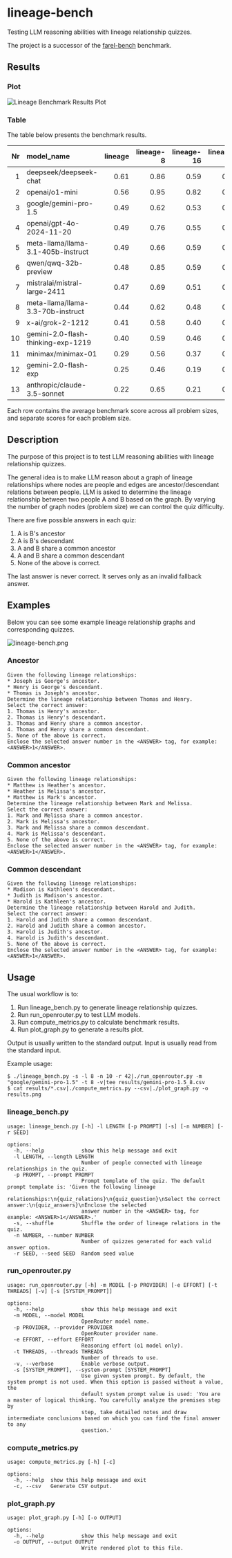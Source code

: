 # lineage-bench
Testing LLM reasoning abilities with lineage relationship quizzes. 

The project is a successor of the [farel-bench](https://github.com/fairydreaming/farel-bench) benchmark.

## Results

### Plot
![Lineage Benchmark Results Plot](https://github.com/user-attachments/assets/1268c57c-f2c6-422d-9694-8b6a85f607d3)

### Table

The table below presents the benchmark results.

|   Nr | model_name                         |   lineage |   lineage-8 |   lineage-16 |   lineage-32 |   lineage-64 |
|-----:|:-----------------------------------|----------:|------------:|-------------:|-------------:|-------------:|
|    1 | deepseek/deepseek-chat             |      0.61 |        0.86 |         0.59 |         0.53 |         0.46 |
|    2 | openai/o1-mini                     |      0.56 |        0.95 |         0.82 |         0.40 |         0.08 |
|    3 | google/gemini-pro-1.5              |      0.49 |        0.62 |         0.53 |         0.44 |         0.38 |
|    4 | openai/gpt-4o-2024-11-20           |      0.49 |        0.76 |         0.55 |         0.42 |         0.23 |
|    5 | meta-llama/llama-3.1-405b-instruct |      0.49 |        0.66 |         0.59 |         0.46 |         0.24 |
|    6 | qwen/qwq-32b-preview               |      0.48 |        0.85 |         0.59 |         0.32 |         0.16 |
|    7 | mistralai/mistral-large-2411       |      0.47 |        0.69 |         0.51 |         0.36 |         0.34 |
|    8 | meta-llama/llama-3.3-70b-instruct  |      0.44 |        0.62 |         0.48 |         0.34 |         0.30 |
|    9 | x-ai/grok-2-1212                   |      0.41 |        0.58 |         0.40 |         0.36 |         0.29 |
|   10 | gemini-2.0-flash-thinking-exp-1219 |      0.40 |        0.59 |         0.46 |         0.33 |         0.20 |
|   11 | minimax/minimax-01                 |      0.29 |        0.56 |         0.37 |         0.15 |         0.09 |
|   12 | gemini-2.0-flash-exp               |      0.25 |        0.46 |         0.19 |         0.20 |         0.14 |
|   13 | anthropic/claude-3.5-sonnet        |      0.22 |        0.65 |         0.21 |         0.04 |         0.00 |

Each row contains the average benchmark score across all problem sizes, and separate scores for each problem size.

## Description
The purpose of this project is to test LLM reasoning abilities with lineage relationship quizzes.

The general idea is to make LLM reason about a graph of lineage relationships where nodes are people and edges are ancestor/descendant relations between people.
LLM is asked to determine the lineage relationship between two people A and B based on the graph.
By varying the number of graph nodes (problem size) we can control the quiz difficulty.

There are five possible answers in each quiz:
1. A is B's ancestor
2. A is B's descendant
3. A and B share a common ancestor
4. A and B share a common descendant
5. None of the above is correct.

The last answer is never correct. It serves only as an invalid fallback answer.

## Examples
Below you can see some example lineage relationship graphs and corresponding quizzes.

![lineage-bench.png](https://i.postimg.cc/Px7VSZRL/lineage-bench.png)

### Ancestor
```
Given the following lineage relationships:
* Joseph is George's ancestor.
* Henry is George's descendant.
* Thomas is Joseph's ancestor.
Determine the lineage relationship between Thomas and Henry.
Select the correct answer:
1. Thomas is Henry's ancestor.
2. Thomas is Henry's descendant.
3. Thomas and Henry share a common ancestor.
4. Thomas and Henry share a common descendant.
5. None of the above is correct.
Enclose the selected answer number in the <ANSWER> tag, for example: <ANSWER>1</ANSWER>.
```

### Common ancestor
```
Given the following lineage relationships:
* Matthew is Heather's ancestor.
* Heather is Melissa's ancestor.
* Matthew is Mark's ancestor.
Determine the lineage relationship between Mark and Melissa.
Select the correct answer:
1. Mark and Melissa share a common ancestor.
2. Mark is Melissa's ancestor.
3. Mark and Melissa share a common descendant.
4. Mark is Melissa's descendant.
5. None of the above is correct.
Enclose the selected answer number in the <ANSWER> tag, for example: <ANSWER>1</ANSWER>.
```

### Common descendant
```
Given the following lineage relationships:
* Madison is Kathleen's descendant.
* Judith is Madison's ancestor.
* Harold is Kathleen's ancestor.
Determine the lineage relationship between Harold and Judith.
Select the correct answer:
1. Harold and Judith share a common descendant.
2. Harold and Judith share a common ancestor.
3. Harold is Judith's ancestor.
4. Harold is Judith's descendant.
5. None of the above is correct.
Enclose the selected answer number in the <ANSWER> tag, for example: <ANSWER>1</ANSWER>.
```

## Usage

The usual workflow is to:

1. Run lineage_bench.py to generate lineage relationship quizzes.
2. Run run_openrouter.py to test LLM models.
3. Run compute_metrics.py to calculate benchmark results.
4. Run plot_graph.py to generate a results plot.

Output is usually written to the standard output. Input is usually read from the standard input.

Example usage:
```
$ ./lineage_bench.py -s -l 8 -n 10 -r 42|./run_openrouter.py -m "google/gemini-pro-1.5" -t 8 -v|tee results/gemini-pro-1.5_8.csv
$ cat results/*.csv|./compute_metrics.py --csv|./plot_graph.py -o results.png
```

### lineage_bench.py

```
usage: lineage_bench.py [-h] -l LENGTH [-p PROMPT] [-s] [-n NUMBER] [-r SEED]

options:
  -h, --help            show this help message and exit
  -l LENGTH, --length LENGTH
                        Number of people connected with lineage relationships in the quiz.
  -p PROMPT, --prompt PROMPT
                        Prompt template of the quiz. The default prompt template is: 'Given the following lineage
                        relationships:\n{quiz_relations}\n{quiz_question}\nSelect the correct answer:\n{quiz_answers}\nEnclose the selected
                        answer number in the <ANSWER> tag, for example: <ANSWER>1</ANSWER>.'
  -s, --shuffle         Shuffle the order of lineage relations in the quiz.
  -n NUMBER, --number NUMBER
                        Number of quizzes generated for each valid answer option.
  -r SEED, --seed SEED  Random seed value
```

### run_openrouter.py

```
usage: run_openrouter.py [-h] -m MODEL [-p PROVIDER] [-e EFFORT] [-t THREADS] [-v] [-s [SYSTEM_PROMPT]]

options:
  -h, --help            show this help message and exit
  -m MODEL, --model MODEL
                        OpenRouter model name.
  -p PROVIDER, --provider PROVIDER
                        OpenRouter provider name.
  -e EFFORT, --effort EFFORT
                        Reasoning effort (o1 model only).
  -t THREADS, --threads THREADS
                        Number of threads to use.
  -v, --verbose         Enable verbose output.
  -s [SYSTEM_PROMPT], --system-prompt [SYSTEM_PROMPT]
                        Use given system prompt. By default, the system prompt is not used. When this option is passed without a value, the
                        default system prompt value is used: 'You are a master of logical thinking. You carefully analyze the premises step by
                        step, take detailed notes and draw intermediate conclusions based on which you can find the final answer to any
                        question.'
```

### compute_metrics.py

```
usage: compute_metrics.py [-h] [-c]

options:
  -h, --help  show this help message and exit
  -c, --csv   Generate CSV output.
```

### plot_graph.py

```
usage: plot_graph.py [-h] [-o OUTPUT]

options:
  -h, --help            show this help message and exit
  -o OUTPUT, --output OUTPUT
                        Write rendered plot to this file.
```
